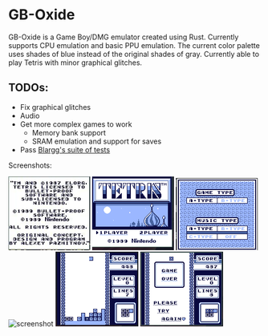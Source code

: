 # GB-Oxide

GB-Oxide is a Game Boy/DMG emulator created using Rust. Currently supports CPU emulation and basic PPU emulation. The current color palette uses shades of blue instead of the original shades of gray. Currently able to play Tetris with minor graphical glitches. 

## TODOs:
- Fix graphical glitches
- Audio
- Get more complex games to work
  - Memory bank support
  - SRAM emulation and support for saves
- Pass [Blargg's suite of tests](https://github.com/retrio/gb-test-roms)

Screenshots:

![screenshot](Screenshots/Intro-Credits.jpeg) ![screenshot](Screenshots/Tetris-cropped.png) ![screenshot](Screenshots/select-menu.png)
![screenshot](Screenshots/gameplay.jpeg) ![screenshot](Screenshots/line-clear.png) ![screenshot](Screenshots/game-over.png)
